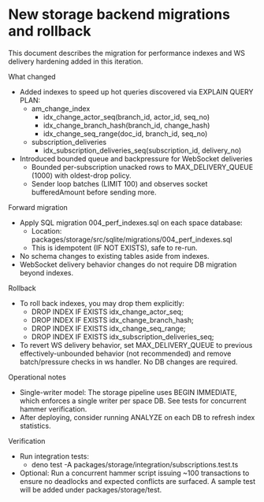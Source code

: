 # New storage backend migrations and rollback

This document describes the migration for performance indexes and WS delivery hardening added in this iteration.

What changed
- Added indexes to speed up hot queries discovered via EXPLAIN QUERY PLAN:
  - am_change_index
    - idx_change_actor_seq(branch_id, actor_id, seq_no)
    - idx_change_branch_hash(branch_id, change_hash)
    - idx_change_seq_range(doc_id, branch_id, seq_no)
  - subscription_deliveries
    - idx_subscription_deliveries_seq(subscription_id, delivery_no)
- Introduced bounded queue and backpressure for WebSocket deliveries
  - Bounded per-subscription unacked rows to MAX_DELIVERY_QUEUE (1000) with oldest-drop policy.
  - Sender loop batches (LIMIT 100) and observes socket bufferedAmount before sending more.

Forward migration
- Apply SQL migration 004_perf_indexes.sql on each space database:
  - Location: packages/storage/src/sqlite/migrations/004_perf_indexes.sql
  - This is idempotent (IF NOT EXISTS), safe to re-run.
- No schema changes to existing tables aside from indexes.
- WebSocket delivery behavior changes do not require DB migration beyond indexes.

Rollback
- To roll back indexes, you may drop them explicitly:
  - DROP INDEX IF EXISTS idx_change_actor_seq;
  - DROP INDEX IF EXISTS idx_change_branch_hash;
  - DROP INDEX IF EXISTS idx_change_seq_range;
  - DROP INDEX IF EXISTS idx_subscription_deliveries_seq;
- To revert WS delivery behavior, set MAX_DELIVERY_QUEUE to previous effectively-unbounded behavior (not recommended) and remove batch/pressure checks in ws handler. No DB changes are required.

Operational notes
- Single-writer model: The storage pipeline uses BEGIN IMMEDIATE, which enforces a single writer per space DB. See tests for concurrent hammer verification.
- After deploying, consider running ANALYZE on each DB to refresh index statistics.

Verification
- Run integration tests:
  - deno test -A packages/storage/integration/subscriptions.test.ts
- Optional: Run a concurrent hammer script issuing ~100 transactions to ensure no deadlocks and expected conflicts are surfaced. A sample test will be added under packages/storage/test.

